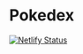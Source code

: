 # Pokedex

[![Netlify Status](https://api.netlify.com/api/v1/badges/5f9d288b-1d22-4292-ae58-5397e1eb92aa/deploy-status)](https://app.netlify.com/sites/pokedex-lawrence/deploys)
